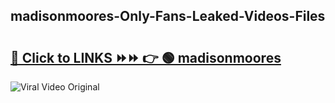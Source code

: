 
 ## madisonmoores-Only-Fans-Leaked-Videos-Files

# <h2><a href="https://mediaupload.pro?madisonmoores">🔗 Click to LINKS ⏩⏩ 👉 🟢 madisonmoores </a></h2>

<a href="https://mediaupload.pro?madisonmoores" rel="nofollow" data-target="animated-image.originalLink"><img src="https://i.ibb.co.com/xMMVF88/686577567.gif" alt="Viral Video Original" style="max-width: 100%; display: inline-block;" data-target="animated-image.originalImage"></a>